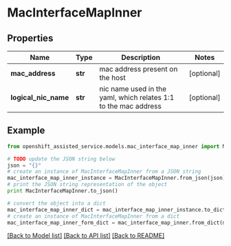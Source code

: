 # MacInterfaceMapInner


## Properties
Name | Type | Description | Notes
------------ | ------------- | ------------- | -------------
**mac_address** | **str** | mac address present on the host | [optional] 
**logical_nic_name** | **str** | nic name used in the yaml, which relates 1:1 to the mac address | [optional] 

## Example

```python
from openshift_assisted_service.models.mac_interface_map_inner import MacInterfaceMapInner

# TODO update the JSON string below
json = "{}"
# create an instance of MacInterfaceMapInner from a JSON string
mac_interface_map_inner_instance = MacInterfaceMapInner.from_json(json)
# print the JSON string representation of the object
print MacInterfaceMapInner.to_json()

# convert the object into a dict
mac_interface_map_inner_dict = mac_interface_map_inner_instance.to_dict()
# create an instance of MacInterfaceMapInner from a dict
mac_interface_map_inner_form_dict = mac_interface_map_inner.from_dict(mac_interface_map_inner_dict)
```
[[Back to Model list]](../README.md#documentation-for-models) [[Back to API list]](../README.md#documentation-for-api-endpoints) [[Back to README]](../README.md)


